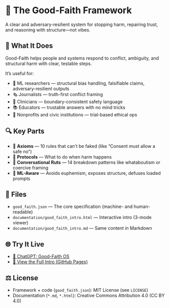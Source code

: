 # 🧭 The Good-Faith Framework

A clear and adversary-resilient system for stopping harm, repairing trust, and reasoning with structure—not vibes.

## 🚀 What It Does

Good-Faith helps people and systems respond to conflict, ambiguity, and structural harm with clear, testable steps.

It’s useful for:
- 🧠 ML researchers — structural bias handling, falsifiable claims, adversary-resilient outputs
- 🗞️ Journalists — truth-first conflict framing
- 🏥 Clinicians — boundary-consistent safety language
- 📚 Educators — trustable answers with no mind tricks
- 🧰 Nonprofits and civic institutions — trial-based ethical ops

## 🔍 Key Parts

- 🧱 **Axioms** — 10 rules that can't be faked (like “Consent must allow a safe no”)
- 🔧 **Protocols** — What to do when harm happens
- 🧩 **Conversational Ruts** — 14 breakdown patterns like whataboutism or coercive framing
- 🧠 **ML-Aware** — Avoids euphemism, exposes structure, defuses loaded prompts

## 📄 Files

- `good_faith.json` — The core specification (machine- and human-readable)
- `documentation/good_faith_intro.html` — Interactive intro (3-mode viewer)
- `documentation/good_faith_intro.md` — Same content in Markdown

## 🌐 Try It Live

- [🔗 ChatGPT: Good-Faith OS](https://chatgpt.com/g/g-6898385bfa3c8191bf5975b0073e1245-good-faith-ethical-os)
- [📘 View the Full Intro (GitHub Pages)](https://moralclarity.github.io/goodfaith/good_faith_intro.html)

## ⚖️ License

- Framework + code (`good_faith.json`): MIT License (see `LICENSE`)
- Documentation (`*.md`, `*.html`): Creative Commons Attribution 4.0 (CC BY 4.0)
